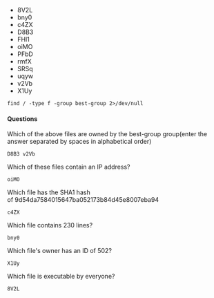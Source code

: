 - 8V2L
- bny0
- c4ZX
- D8B3
- FHl1  
- oiMO
- PFbD
- rmfX
- SRSq
- uqyw
- v2Vb
- X1Uy

```
find / -type f -group best-group 2>/dev/null
```



#### Questions

Which of the above files are owned by the best-group group(enter the answer separated by spaces in alphabetical order)  
```
D8B3 v2Vb
```

Which of these files contain an IP address?  
```
oiMO
```

Which file has the SHA1 hash of 9d54da7584015647ba052173b84d45e8007eba94  
```
c4ZX
```

Which file contains 230 lines?  
```
bny0
```

Which file's owner has an ID of 502?  
```
X1Uy
```

Which file is executable by everyone?
```
8V2L
```
